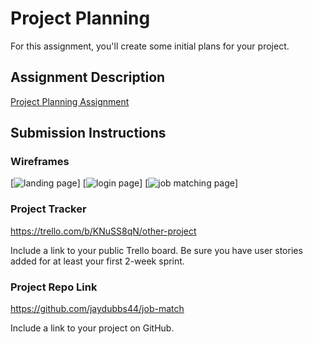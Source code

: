 # Project Planning
For this assignment, you'll create some initial plans for your project.

## Assignment Description
[Project Planning Assignment](https://education.launchcode.org/liftoff/modules/assignments/project-planning)

## Submission Instructions

### Wireframes

[![landing page](/liftoff-assignments/P3-Project_Planning/landingpage.png)]
[![login page](/liftoff-assignments/P3-Project_Planning/loginpage.png)]
[![job matching page](/liftoff-assignments/P3-Project_Planning/results.png)]

### Project Tracker

https://trello.com/b/KNuSS8qN/other-project


Include a link to your public Trello board. Be sure you have user stories added for at least your first 2-week sprint.

### Project Repo Link

https://github.com/jaydubbs44/job-match

Include a link to your project on GitHub.
